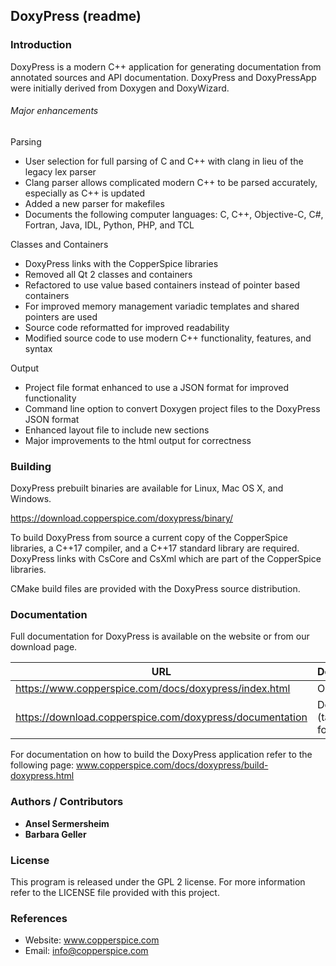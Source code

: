 ## DoxyPress (readme)

### Introduction

DoxyPress is a modern C++ application for generating documentation from annotated sources and API documentation.
DoxyPress and DoxyPressApp were initially derived from Doxygen and DoxyWizard.


###### Major enhancements

Parsing

* User selection for full parsing of C and C++ with clang in lieu of the legacy lex parser
* Clang parser allows complicated modern C++ to be parsed accurately, especially as C++ is updated
* Added a new parser for makefiles
* Documents the following computer languages: C, C++, Objective-C, C#, Fortran, Java, IDL, Python, PHP, and TCL

Classes and Containers

* DoxyPress links with the CopperSpice libraries
* Removed all Qt 2 classes and containers
* Refactored to use value based containers instead of pointer based containers
* For improved memory management variadic templates and shared pointers are used
* Source code reformatted for improved readability
* Modified source code to use modern C++ functionality, features, and syntax

Output

* Project file format enhanced to use a JSON format for improved functionality
* Command line option to convert Doxygen project files to the DoxyPress JSON format
* Enhanced layout file to include new sections
* Major improvements to the html output for correctness


### Building

DoxyPress prebuilt binaries are available for Linux, Mac OS X, and Windows.

https://download.copperspice.com/doxypress/binary/

To build DoxyPress from source a current copy of the CopperSpice libraries, a C++17 compiler, and a C++17 standard
library are required. DoxyPress links with CsCore and CsXml which are part of the CopperSpice libraries.

CMake build files are provided with the DoxyPress source distribution.


### Documentation

Full documentation for DoxyPress is available on the website or from our download page.


|URL      |Description|
|---------|-----------|
|https://www.copperspice.com/docs/doxypress/index.html| Online
|https://download.copperspice.com/doxypress/documentation| Download (tar and zip formats)|


For documentation on how to build the DoxyPress application refer to the following page:
www.copperspice.com/docs/doxypress/build-doxypress.html



### Authors / Contributors

* **Ansel Sermersheim**
* **Barbara Geller**


### License

This program is released under the GPL 2 license. For more information refer to the LICENSE file provided with this
project.


### References

* Website: www.copperspice.com
* Email:   info@copperspice.com
